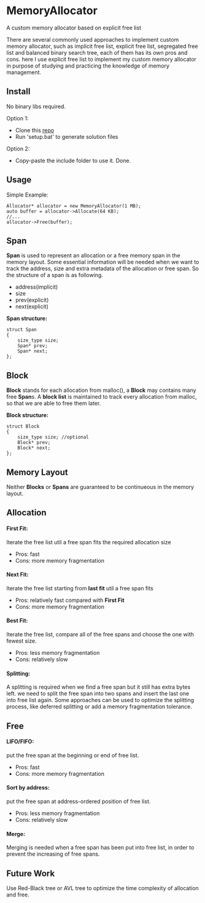 # MemoryAllocator

A custom memory allocator based on explicit free list

There are several commonly used approaches to implement custom memory allocator, such as implicit free list, explicit free list, segregated free list and balanced binary search tree, each of them has its own pros and cons. here I use explicit free list to implement my custom memory allocator in purpose of studying and practicing the knowledge of memory management.

## Install

No binary libs required.

Option 1:

- Clone this [repo](https://github.com/Guarneri1743/MemoryAllocator.git) 
- Run 'setup.bat' to generate solution files

Option 2:

- Copy-paste the include folder to use it. Done.

## Usage

Simple Example:

	Allocator* allocator = new MemoryAllocator(1 MB);
	auto buffer = allocator->Allocate(64 KB);
	//...
	allocator->Free(buffer);



## Span
**Span** is used to represent an allocation or a free memory span in the memory layout. Some essential information will be needed when we want to track the address, size and extra metadata of the allocation or free span. So the structure of a span is as following.

- address(implicit)
- size
- prev(explicit)
- next(explicit)

**Span structure:**

    struct Span
    {
    	size_type size; 
    	Span* prev;
    	Span* next;
    };

## Block
**Block** stands for each allocation from malloc(), a **Block** may contains many free **Span**s. A **block list** is maintained to track every allocation from malloc, so that we are able to free them later. 

**Block structure:**

	struct Block
	{
		size_type size; //optional
		Block* prev;
		Block* next;
	};

## Memory Layout

Neither **Blocks** or **Spans** are guaranteed to be continueous in the memory layout.

## Allocation

#### First Fit: 

Iterate the free list util a free span fits the required allocation size

- Pros: fast
- Cons: more memory fragmentation



#### Next Fit: 

Iterate the free list starting from **last fit** util a free span fits

- Pros: relatively fast compared with **First Fit**
- Cons: more memory fragmentation

#### Best Fit: 

Iterate the free list, compare all of the free spans and choose the one with fewest size.

- Pros: less memory fragmentation
- Cons: relatively slow


#### Splitting:
A splitting is required when we find a free span but it still has extra bytes left. we need to split the free span into two spans and insert the last one into free list again. Some approaches can be used to optimize the splitting process, like deferred splitting or add a memory fragmentation tolerance.

## Free

#### LIFO/FIFO:
put the free span at the beginning or end of free list.

- Pros: fast
- Cons: more memory fragmentation

#### Sort by address:
put the free span at address-ordered position of free list.

- Pros: less memory fragmentation
- Cons: relatively slow

#### Merge:

Merging is needed when a free span has been put into free list, in order to prevent the increasing of free spans.

## Future Work

Use Red-Black tree or AVL tree to optimize the time complexity of allocation and free.